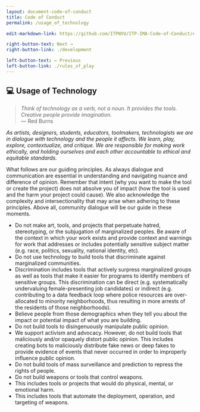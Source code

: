 ```yaml
---
layout: document-code-of-conduct
title: Code of Conduct
permalink: /usage_of_technology

edit-markdown-link: https://github.com/ITPNYU/ITP-IMA-Code-of-Conduct/edit/main/usage_of_technology.md

right-button-text: Next →
right-button-link: ./development

left-button-text: ← Previous
left-button-link: ./rules_of_play
---
```


## <a name="usage_of_technology"> 💻 Usage of Technology</a>

> _Think of technology as a verb, not a noun. It provides the tools. Creative people provide imagination._<br/> — Red Burns

_As artists, designers, students, educators, toolmakers, technologists we are in dialogue with technology and the people it affects. We learn, play, explore, contextualize, and critique. We are responsible for making work ethically, and holding ourselves and each other accountable to ethical and equitable standards._

What follows are our guiding principles. As always dialogue and communication are essential in understanding and navigating nuance and difference of opinion. Remember that intent (why you want to make the tool or create the project) does not absolve you of impact (how the tool is used and the harm your project could cause). We also acknowledge the complexity and intersectionality that may arise when adhering to these principles. Above all, community dialogue will be our guide in these moments.

- Do not make art, tools, and projects that perpetuate hatred, stereotyping, or the subjugation of marginalized peoples. Be aware of the context in which your work exists and provide context and warnings for work that addresses or includes potentially sensitive subject matter (e.g. race, politics, sexuality, national identity, etc).
- Do not use technology to build tools that discriminate against marginalized communities.
- Discrimination includes tools that actively surpress marginalized groups as well as tools that make it easier for programs to identify members of sensitive groups. This discrimination can be direct (e.g. systematically undervaluing female-presenting job candidates) or indirect (e.g. contributing to a data feedback loop where police resources are over-allocated to minority neighborhoods, thus resulting in more arrests of the residents of those neighborhoods).
- Believe people from those demographics when they tell you about the impact or potential impact of what you are building.
- Do not build tools to disingenuously manipulate public opinion.
- We support activism and advocacy. However, do not build tools that maliciously and/or opaquely distort public opinion. This includes creating bots to maliciously distribute fake news or deep fakes to provide evidence of events that never occurred in order to improperly influence public opinion.
- Do not build tools of mass surveillance and prediction to repress the rights of people.
- Do not build weapons or tools that control weapons.
- This includes tools or projects that would do physical, mental, or emotional harm.
- This includes tools that automate the deployment, operation, and targeting of weapons.
